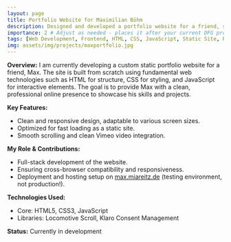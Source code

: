 ```yaml
---
layout: page
title: Portfolio Website for Maximilian Böhm
description: Designed and developed a portfolio website for a friend, showcasing their work, using HTML, CSS, and JavaScript.
importance: 2 # Adjust as needed - places it after your current DFG project
tags: [Web Development, Frontend, HTML, CSS, JavaScript, Static Site, Portfolio, UI/UX Design] # Add UI/UX if you were involved in design
img: assets/img/projects/maxportfolio.jpg
---
```


**Overview:**
I am currently developing a custom static portfolio website for a friend, Max. The site is built from scratch using fundamental web technologies such as HTML for structure, CSS for styling, and JavaScript for interactive elements. The goal is to provide Max with a clean, professional online presence to showcase his skills and projects.

**Key Features:**
*   Clean and responsive design, adaptable to various screen sizes.
*   Optimized for fast loading as a static site.
*   Smooth scrolling and clean Vimeo video integration.

**My Role & Contributions:**
*   Full-stack development of the website.
*   Ensuring cross-browser compatibility and responsiveness.
*   Deployment and hosting setup on [max.miareitz.de](https://max.miareitz.de) (testing environment, not production!).

**Technologies Used:**
*   Core: HTML5, CSS3, JavaScript
*   Libraries: Locomotive Scroll, Klaro Consent Management

**Status:** Currently in development
